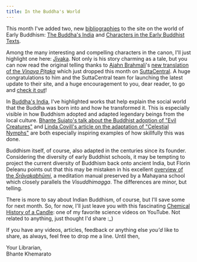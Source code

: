 ```yaml
---
title: In the Buddha's World
---
```


This month I've added two, new [bibliographies](/tags) to the site on the world of Early Buddhism: [The Buddha's India](/tags/setting) and [Characters in the Early Buddhist Texts](/tags/characters).

Among the many interesting and compelling characters in the canon, I'll just highlight one here: [Jīvaka](/content/canon/pli-tv-kd8.1#pli-tv-kd08.01).  Not only is his story charming as a tale, but you can now read the original telling thanks to [Ajahn Brahmali](/authors/brahmali)'s [new translation of the *Vinaya Piṭaka*](https://suttacentral.net/pli-tv-kd) which just dropped this month on [SuttaCentral](/content/reference/sutta-central). A huge congratulations to him and the SuttaCentral team for launching the latest update to their site, and a huge encouragement to you, dear reader, to go and [check it out](https://suttacentral.net/pitaka/sutta/minor/kn)!

In [Buddha's India](/tags/setting), I've highlighted works that help explain the social world that the Buddha was born into and how he transformed it.  This is especially visible in how Buddhism adopted and adapted legendary beings from the local culture.  [Bhante Sujato's talk about the Buddhist adoption of "Evil Creatures"](/content/av/evil-creatures_sujato) and [Linda Covill's article on the adaptation of "Celestial Nymphs"](/content/articles/apsarases_covill-linda) are both especially inspiring examples of how skillfully this was done.

Buddhism itself, of course, also adapted in the centuries since its founder. Considering the diversity of early Buddhist schools, it may be tempting to project the current diversity of Buddhism back onto ancient India, but Florin Deleanu points out that this may be mistaken in his excellent [overview of the *Śrāvakabhūmi*](/content/articles/meditation-and-liberation-in-the-sravakabhumi_deleanu-florin), a meditation manual preserved by a Mahayana school which closely parallels the *Visuddhimagga*. The differences are minor, but telling.

There is more to say about Indian Buddhism, of course, but I'll save some for next month. So, for now, I'll just leave you with this fascinating [Chemical History of a Candle](/content/av/chemical-history-of-a-candle): one of my favorite science videos on YouTube. Not related to anything, just thought I'd share :_)

If you have any videos, articles, feedback or anything else _you'd_ like to share, as always, feel free to drop me a line. Until then,

Your Librarian,  
Bhante Khemarato

